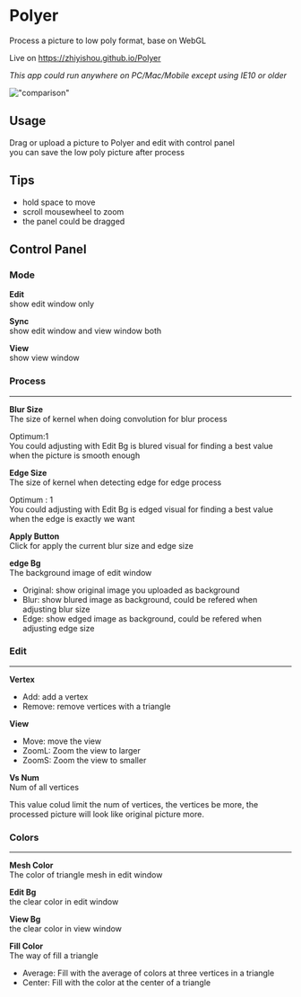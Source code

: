 # Polyer

Process a picture to low poly format, base on WebGL

Live on https://zhiyishou.github.io/Polyer

*This app could run anywhere on PC/Mac/Mobile except using IE10 or older*

!["comparison"](http://zhiyishou.github.io/Polyer/img/mao.jpg)

## Usage

Drag or upload a picture to Polyer and edit with control panel  
you can save the low poly picture after process

## Tips

* hold space to move
* scroll mousewheel to zoom
* the panel could be dragged


## Control Panel

### Mode

**Edit**  
show edit window only
  
**Sync**  
show edit window and view window both
  
**View**  
show view window

### Process

---

**Blur Size**  
The size of kernel when doing convolution for blur process

Optimum:1  
You could adjusting with Edit Bg is blured visual for finding a best value
when the picture is smooth enough

**Edge Size**  
The size of kernel when detecting edge for edge process

Optimum : 1  
You could adjusting with Edit Bg is edged visual for finding a best value
when the edge is exactly we want

**Apply Button**  
Click for apply the current blur size and edge size

**edge Bg**  
The background image of edit window

* Original: show original image you uploaded as background
* Blur: show blured image as background, could be refered when adjusting blur size
* Edge: show edged image as background, could be refered when adjusting edge size

### Edit

---

**Vertex**

* Add: add a vertex
* Remove: remove vertices with a triangle

**View**

* Move: move the view
* ZoomL: Zoom the view to larger
* ZoomS: Zoom the view to smaller

**Vs Num**  
Num of all vertices

This value colud limit the num of vertices, the vertices be more, the processed picture will look like original picture more.

### Colors

---

**Mesh Color**  
The color of triangle mesh in edit window

**Edit Bg**  
the clear color in edit window

**View Bg**  
the clear color in view window

**Fill Color**  
The way of fill a triangle

* Average: Fill with the average of colors at three vertices in a triangle 
* Center: Fill with the color at the center of a triangle
